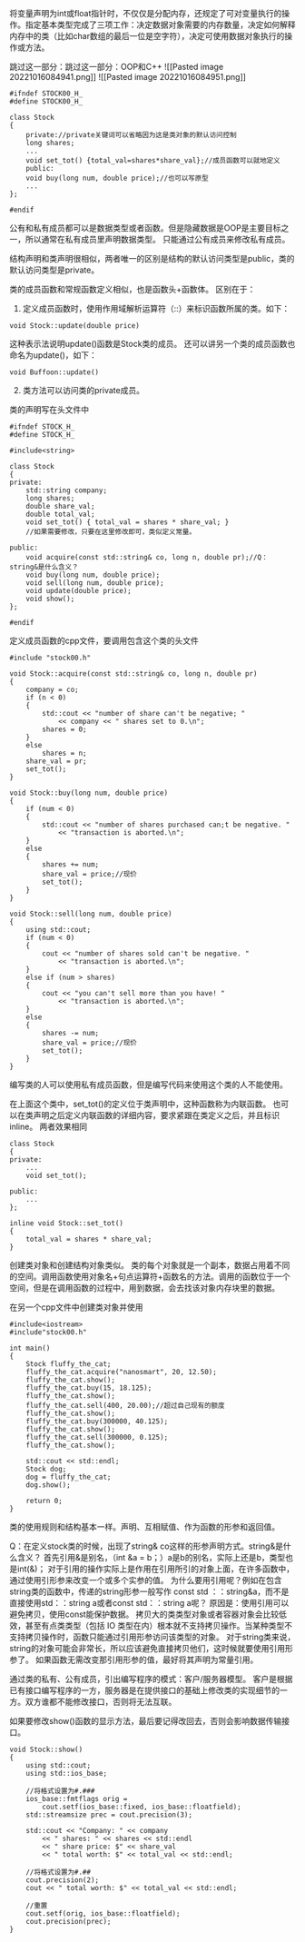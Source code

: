 将变量声明为int或float指针时，不仅仅是分配内存，还规定了可对变量执行的操作。指定基本类型完成了三项工作：决定数据对象需要的内存数量，决定如何解释内存中的类（比如char数组的最后一位是空字符），决定可使用数据对象执行的操作或方法。

跳过这一部分：跳过这一部分：OOP和C++
![[Pasted image 20221016084941.png]]
![[Pasted image 20221016084951.png]]

```
#ifndef STOCK00_H_
#define STOCK00_H_

class Stock
{
	private://private关键词可以省略因为这是类对象的默认访问控制
	long shares;
	...
	void set_tot() {total_val=shares*share_val};//成员函数可以就地定义
	public:
	void buy(long num, double price);//也可以写原型
	...
};

#endif
```
公有和私有成员都可以是数据类型或者函数。但是隐藏数据是OOP是主要目标之一，所以通常在私有成员里声明数据类型。
只能通过公有成员来修改私有成员。

结构声明和类声明很相似，两者唯一的区别是结构的默认访问类型是public，类的默认访问类型是private。

类的成员函数和常规函数定义相似，也是函数头+函数体。
区别在于：
1. 定义成员函数时，使用作用域解析运算符（::）来标识函数所属的类。如下：
```
void Stock::update(double price)
```
这种表示法说明update()函数是Stock类的成员。
还可以讲另一个类的成员函数也命名为update()，如下：
```
void Buffoon::update()
```
2. 类方法可以访问类的private成员。

类的声明写在头文件中
```
#ifndef STOCK_H_
#define STOCK_H_

#include<string>

class Stock
{
private:
	std::string company;
	long shares;
	double share_val;
	double total_val;
	void set_tot() { total_val = shares * share_val; }
	//如果需要修改，只要在这里修改即可，类似定义常量。

public:
	void acquire(const std::string& co, long n, double pr);//Q：string&是什么含义？
	void buy(long num, double price);
	void sell(long num, double price);
	void update(double price);
	void show();
};

#endif
```
定义成员函数的cpp文件，要调用包含这个类的头文件
```
#include "stock00.h"

void Stock::acquire(const std::string& co, long n, double pr)
{
	company = co;
	if (n < 0)
	{
		std::cout << "number of share can't be negative; "
			<< company << " shares set to 0.\n";
		shares = 0;
	}
	else
		shares = n;
	share_val = pr;
	set_tot();
}

void Stock::buy(long num, double price)
{
	if (num < 0)
	{
		std::cout << "number of shares purchased can;t be negative. "
			<< "transaction is aborted.\n";
	}
	else
	{
		shares += num;
		share_val = price;//现价
		set_tot();
	}
}

void Stock::sell(long num, double price)
{
	using std::cout;
	if (num < 0)
	{
		cout << "number of shares sold can't be negative. "
			<< "transaction is aborted.\n";
	}
	else if (num > shares)
	{
		cout << "you can't sell more than you have! "
			<< "transaction is aborted.\n";
	}
	else
	{
		shares -= num;
		share_val = price;//现价
		set_tot();
	}
}
```

编写类的人可以使用私有成员函数，但是编写代码来使用这个类的人不能使用。

在上面这个类中，set_tot()的定义位于类声明中，这种函数称为内联函数。
也可以在类声明之后定义内联函数的详细内容，要求紧跟在类定义之后，并且标识inline。
两者效果相同
```
class Stock
{
private:
	...
	void set_tot();

public:
	...
};

inline void Stock::set_tot()
{
	total_val = shares * share_val;
}
```

创建类对象和创建结构对象类似。
类的每个对象就是一个副本，数据占用着不同的空间。调用函数使用对象名+句点运算符+函数名的方法。调用的函数位于一个空间，但是在调用函数的过程中，用到数据，会去找该对象内存块里的数据。

在另一个cpp文件中创建类对象并使用
```
#include<iostream>
#include"stock00.h"

int main()
{
	Stock fluffy_the_cat;
	fluffy_the_cat.acquire("nanosmart", 20, 12.50);
	fluffy_the_cat.show();
	fluffy_the_cat.buy(15, 18.125);
	fluffy_the_cat.show();
	fluffy_the_cat.sell(400, 20.00);//超过自己现有的额度
	fluffy_the_cat.show();
	fluffy_the_cat.buy(300000, 40.125);
	fluffy_the_cat.show();
	fluffy_the_cat.sell(300000, 0.125);
	fluffy_the_cat.show();
	
	std::cout << std::endl;
	Stock dog;
	dog = fluffy_the_cat;
	dog.show();
	
	return 0;
}
```
类的使用规则和结构基本一样。声明、互相赋值、作为函数的形参和返回值。

Q：在定义stock类的时候，出现了string& co这样的形参声明方式。string&是什么含义？
首先引用&是别名，（int &a = b；）a是b的别名，实际上还是b，类型也是int(&)；
对于引用的操作实际上是作用在引用所引的对象上面，在许多函数中，通过使用引形参来改变一个或多个实参的值。
为什么要用引用呢？例如在包含string类的函数中，传递的string形参一般写作 const std ：：string&a，而不是直接使用std：：string a或者const std：：string a呢？
原因是：使用引用可以避免拷贝，使用const能保护数据。
拷贝大的类类型对象或者容器对象会比较低效，甚至有点类类型（包括 IO 类型在内）根本就不支持拷贝操作。当某种类型不支持拷贝操作时，函数只能通过引用形参访问该类型的对象。
对于string类来说，string的对象可能会非常长，所以应该避免直接拷贝他们，这时候就要使用引用形参了。
如果函数无需改变那引用形参的值，最好将其声明为常量引用。

通过类的私有、公有成员，引出编写程序的模式：客户/服务器模型。
客户是根据已有接口编写程序的一方，服务器是在提供接口的基础上修改类的实现细节的一方。双方谁都不能修改接口，否则将无法互联。

如果要修改show()函数的显示方法，最后要记得改回去，否则会影响数据传输接口。
```
void Stock::show()
{
	using std::cout;
	using std::ios_base;

	//将格式设置为#.###
	ios_base::fmtflags orig =
		cout.setf(ios_base::fixed, ios_base::floatfield);
	std::streamsize prec = cout.precision(3);

	std::cout << "Company: " << company
		<< " shares: " << shares << std::endl
		<< " share price: $" << share_val
		<< " total worth: $" << total_val << std::endl;
	
	//将格式设置为#.##
	cout.precision(2);
	cout << " total worth: $" << total_val << std::endl;

	//重置
	cout.setf(orig, ios_base::floatfield);
	cout.precision(prec);
}
```
